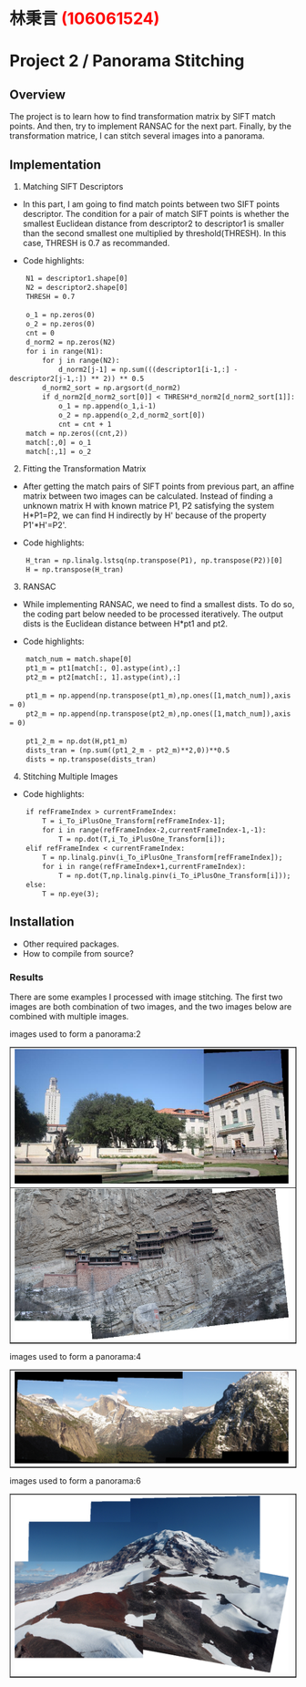 # 林秉言 <span style="color:red">(106061524)</span>

# Project 2 / Panorama Stitching

## Overview
The project is to learn how to find transformation matrix by SIFT match points. And then, try to implement RANSAC for the next part. Finally, by the transformation matrice, I can stitch several images into a panorama.


## Implementation
1. Matching SIFT Descriptors
* In this part, I am going to find match points between two SIFT points descriptor. The condition for a pair of match SIFT points is whether the smallest Euclidean distance from descriptor2 to descriptor1 is smaller than the second smallest one multiplied by threshold(THRESH). In this case, THRESH is 0.7 as recommanded.

* Code highlights:
```
    N1 = descriptor1.shape[0]
    N2 = descriptor2.shape[0]
    THRESH = 0.7
    
    o_1 = np.zeros(0)
    o_2 = np.zeros(0)
    cnt = 0
    d_norm2 = np.zeros(N2)
    for i in range(N1):
        for j in range(N2):
            d_norm2[j-1] = np.sum(((descriptor1[i-1,:] - descriptor2[j-1,:]) ** 2)) ** 0.5
        d_norm2_sort = np.argsort(d_norm2)
        if d_norm2[d_norm2_sort[0]] < THRESH*d_norm2[d_norm2_sort[1]]:
            o_1 = np.append(o_1,i-1)
            o_2 = np.append(o_2,d_norm2_sort[0])
            cnt = cnt + 1
    match = np.zeros((cnt,2))
    match[:,0] = o_1
    match[:,1] = o_2
```

2. Fitting the Transformation Matrix
* After getting the match pairs of SIFT points from previous part, an affine matrix between two images can be calculated. Instead of finding a unknown matrix H with known matrice P1, P2 satisfying the system H*P1=P2, we can find H indirectly by H' because of the property P1'*H'=P2'. 

* Code highlights:
```
    H_tran = np.linalg.lstsq(np.transpose(P1), np.transpose(P2))[0]
    H = np.transpose(H_tran)
```

3. RANSAC
* While implementing RANSAC, we need to find a smallest dists. To do so, the coding part below needed to be processed iteratively. The output dists is the Euclidean distance between H*pt1 and pt2.

* Code highlights:
```
    match_num = match.shape[0]
    pt1_m = pt1[match[:, 0].astype(int),:]
    pt2_m = pt2[match[:, 1].astype(int),:]
    
    pt1_m = np.append(np.transpose(pt1_m),np.ones([1,match_num]),axis = 0)
    pt2_m = np.append(np.transpose(pt2_m),np.ones([1,match_num]),axis = 0)
    
    pt1_2_m = np.dot(H,pt1_m)
    dists_tran = (np.sum((pt1_2_m - pt2_m)**2,0))**0.5
    dists = np.transpose(dists_tran)
```

4. Stitching Multiple Images


* Code highlights:
```
    if refFrameIndex > currentFrameIndex:
        T = i_To_iPlusOne_Transform[refFrameIndex-1];
        for i in range(refFrameIndex-2,currentFrameIndex-1,-1):
            T = np.dot(T,i_To_iPlusOne_Transform[i]);
    elif refFrameIndex < currentFrameIndex:
        T = np.linalg.pinv(i_To_iPlusOne_Transform[refFrameIndex]);
        for i in range(refFrameIndex+1,currentFrameIndex):
            T = np.dot(T,np.linalg.pinv(i_To_iPlusOne_Transform[i]));
    else:
        T = np.eye(3);
```

## Installation
* Other required packages.
* How to compile from source?

### Results

There are some examples I processed with image stitching.
The first two images are both combination of two images, and the two images
below are combined with multiple images.

images used to form a panorama:2
<table border=1>
<tr>
<td>
<img src="uttower_pano.jpg" width="99%"/>
</td>
</tr>
<tr>
<td>
<img src="Hanging_pano.png" width="99%"/>
</td>
</tr>

</table>

images used to form a panorama:4
<table border=1>
<tr>
<td>
<img src="ypano.png" width="99%"/>
</td>
</tr>

</table>

images used to form a panorama:6
<table border=1>
<tr>
<td>
<img src="pano.png" width="99%"/>
</td>
</tr>

</table>
